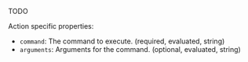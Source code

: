 ﻿TODO

Action specific properties:

- `command`: The command to execute. (required, evaluated, string)
- `arguments`: Arguments for the command. (optional, evaluated, string)
